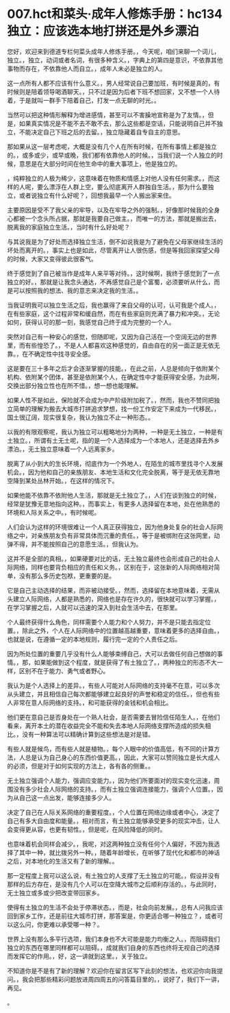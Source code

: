 # 007.hct和菜头·成年人修炼手册：hc134 独立：应该选本地打拼还是外乡漂泊

您好，欢迎来到德道专栏何菜头成年人修炼手册。，今天呢，咱们来聊一个词儿，独立。，独立，动词或者名词，有很多种含义。，字典上的第四是意识，不依靠其他事物而存在，不依靠他人而自立。，成年人未必是独立的人。

这一点所有人都不应该有什么意义。，男人经常说自己要加班，有时候是真的，有时候则是陪着领导喝酒聊天。，只不过是因为后者下班不想回家，又不想一个人待着，于是就叫一群手下陪着自己，打发一点无聊的时光。。

当然可以把这种情形解释为增进感情，甚至可以不害臊地宣称是为了友情。，但是，如果真实情况是不能不去不敢不去，那么这些都是空话，只能说明自己并不独立，不能决定自己下班之后的去留。，独立隐藏着自专自主的意思。

那如果从这一层考虑呢，大概是没有几个人在所有时候，在所有事情上都是独立的。，或多或少，或早或晚，我们都有依靠他人的时候。，当我们说一个人独立的时候，意思是在大部分时间在他生命中的重大事项上，他是独立的。

，纯粹独立的人极为稀少，这意味着在物质和情感上对他人没有任何需求。，而这样的人呢，要么漂浮在人群上空，要么彻底离开人群独自生活。，那为什么要独立，或者说独立有什么好呢？，回想我最早一个人搬出家来住。

主要原因是受不了我父亲的牢导，以及在牢导之外的强制。，好像那时候我的全身心都被一个念头所占据，那就是我要自己做主。，而唯一的方法，那就是搬出去，脱离我的家庭独立生活。，当时有什么好处呢？

与其说我是为了好处而选择独立生活，倒不如说我是为了避免在父母家继续生活的坏处而离开的。，事实上也是如此，尽管离开让人很伤感，但是等我回家探望父母的时候，大家又变得彼此很客气。

终于感觉到了自己被当作是成年人来平等对待。，这时候啊，我终于感觉到了一点独立的好。，那就是让我念头通达，不再感觉自己是个富蜀，必须要听从什么，而是可以按照我的想法、我的意志来决定我的生活。。

当我证明我可以独立生活之后，我也赢得了来自父母的认可，认可我是个成人。，在有些家庭，这个过程非常和缓自然，而在有些家庭则充满了暴力和冲突。，无论如何，获得认可的那一刻，我感觉自己终于成为完整的一个人。

突然对自己有一种安心的感觉，但随即呢，又因为自己活在一个空阔无边的世界里，而有些惶恐了。，不是人人都喜欢这种感觉的，自由自在的另一面正是无依无靠。，在不确定性中找寻安全感。

这是要在三十多年之后才会逐渐掌握的技能。，在此之前，人总是倾向于依附某个机构、依附某个团体，甚至是依附某个人，在确定性中才能获得安全感，为此啊，交换出部分独立性也在所不惜。，想一想也能理解。

如果人性不是如此，保险就不会成为中产阶级附加税了。，然而，我也不赞同把独立简单的理解为搬去大城市打拼追求梦想，找一份工作安定下来成为一代移民。，国土很辽阔，现实很复杂，我认为独立不止一种形态。。

以我的有限观察呢，我认为独立可以粗略地分为两种，一种是无土独立，一种是有土独立。，所谓有土无土呢，指的是一个人选择成为一个本地人，还是选择去外乡漂泊。，无土独立意味着一个人远离家乡。

脱离了从小到大的生长环境，彻底作为一个外地人，在陌生的城市里找寻个人发展机会。，因为他和自己的亲族朋友、本地生活和文化完全脱离，等于是无依无靠地空降到某处丛林开始。，在这样的情况下。

如果他能不依靠不依附他人生活，那就是无土独立了。，人们在谈到独立的时候，经常是犹豫无意地指向这种。，而事实上，有更多人选择留在本地，处在他熟悉的环境和人际关系之中。，有时候呢。

人们会认为这样的环境很难让一个人真正获得独立，因为他身处复杂的社会人际网络之中，对亲族朋友负有非常具体而沉重的责任。，等于是被绑附在这张网里，动弹不得，并不能按照自己的意愿生活。，但我认为。

这并不是全部的真相。，如果硬要对比的话，无土独立最终也会形成自己的社会人际网络，同样也要背负相应的责任和义务。，区别在于，这张新的人际网络相对简单，没有那么多历史包袱，更重要的是。

它是自己主动选择的结果，而非被动接受。，然而，选择留在本地意味着，无需从头建立人际网络，人都是熟悉的，网络也是存在许久的，很快就可以学习掌握。，在学习掌握之后，人就可以迅速的深入到社会生活中去，在那里。

个人最终获得什么角色，同样需要个人能力和个人努力，并不是只能去指定位置。，除此之外，个人在人际网络中的位置越高越重要，意味着更多的选择自由。，也就是说，在遵循一定的本地规则，履行完一定的个人责任之后。

因为所处位置的重要几乎没有什么人能够束缚自己，大可以去做任何自己想做的事情。，那，如果能做到这个程度，就是获得了有土独立了。，两种独立的形态不大一样，区别不在于能力、勇气或者野心。

我认为是个人选择上的差异。，有些人可能对人际网络的支持毫不在意，可以多次从头建立，并且相信自己每次都能够建立起良好的声誉和稳定的信任。，但也有些人非常在意人际网络的支持。，和可能获得的金钱和机会相比。

他们更在意自己是否身处在一个熟人社会，是否需要去冒险信任陌生人。，在他们看来，离开本土的潜在收益完全不能和失去本地人际网络支撑所造成的损失相比。，没有一种算法可以精确计算到这些想法是对是错。

有些人就是候鸟，而有些人就是植物。，每个人眼中的价值高低，有不同的计算方法，人总是认为自己身心的东西价值更高。，因此，大家可以赞同独立是长大成人的必须，但是对于如何实现的方法上，各有各的侧重。。

无土独立强调个人能力，强调应变能力。，因为他们所要面对的现实变化迅速，周围没有多少社会人际网络的支持。，而有土独立强调连接能力，强调个人位置。，因为从自己这一点出发，能够连接多少人。

决定了自己在人际关系网络的重要程度。，个人位置在网络边缘或者中心，决定了自己有多大自由度和能量。，相对而言，有土独立能够承受更多的现实冲击，让人会变得更从容，也更有韧性。，但是呢，在风险降低的同时。

也意味着机会同样会减少。，我呢，对这两种独立没有任何个人偏好，不因为我选择了其中一种，就比拨另外一种。，随着年龄增长，在听够了现代化和都市的神话之后，对本地化的生活又有了新的理解。。

那一定程度上我可以这么说，有土独立的人支撑了无土独立的可能。，假设并没有那样的后方存在，是没有几个人可以在空降大城市之后顺利存活的。，与此同时，无土独立或多或少把改变带回家乡。

使得有土独立的生活不会处于停滞状态。，而是，社会向前发展。，总有人问我应该回到家乡工作，还是前往大城市打拼，那答案是，你更适合哪一种独立？，或者可以这么问，你更难以承受哪一种？。

世界上没有那么多平行选项，我们本身也不大可能是能力均衡之人。，而阻碍我们独立的东西在哪里同样都可以阻碍。，成就我们自身的东西也终将无视自己的选择而发挥它的作用。，好，这一讲就到这里。，关于独立。

不知道你是不是有了新的理解？欢迎你在留言区写下此刻的想法，也欢迎你向我提问。，我会把那些精彩问题放进周四周五的问答篇目里的。，说好了，我们下一讲，再见。

。